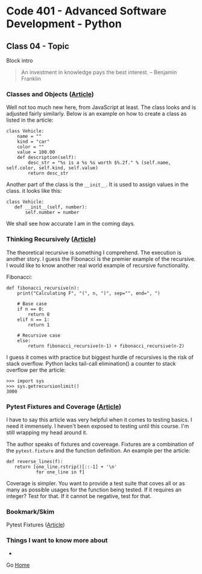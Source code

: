 # Code 401 - Advanced Software Development - Python

## Class 04 - Topic

Block intro

> An investment in knowledge pays the best interest. –  Benjamin Franklin

### Classes and Objects ([Article](https://www.learnpython.org/en/Classes_and_Objects))

Well not too much new here, from JavaScript at least. The class looks and is adjusted fairly similarly.  Below is an example on how to create a class as listed in the article:

```
class Vehicle:
    name = ""
    kind = "car"
    color = ""
    value = 100.00
    def description(self):
        desc_str = "%s is a %s %s worth $%.2f." % (self.name, self.color, self.kind, self.value)
        return desc_str
```

Another part of the class is the ```__init__```. It is used to assign values in the class. it looks like this:

```
class Vehicle:
   def __init__(self, number):
       self.number = number
```

We shall see how accurate I am in the coming days.

### Thinking Recursively ([Article](https://realpython.com/python-thinking-recursively/))

The theoretical recursive is something I comprehend. The execution is another story. I guess the Fibonacci is the premier example of the recursive. I would like to know another real world example of recursive functionality.

Fibonacci:
```
def fibonacci_recursive(n):
    print("Calculating F", "(", n, ")", sep="", end=", ")

    # Base case
    if n == 0:
        return 0
    elif n == 1:
        return 1

    # Recursive case
    else:
        return fibonacci_recursive(n-1) + fibonacci_recursive(n-2)
```

I guess it comes with practice but biggest hurdle of recursives is the risk of stack overflow. Python lacks tail-call elimination() a counter to stack overflow per the article:
```
>>> import sys
>>> sys.getrecursionlimit()
3000
```

### Pytest Fixtures and Coverage ([Article](https://www.linuxjournal.com/content/python-testing-pytest-fixtures-and-coverage))

I have to say this article was very helpful when it comes to testing basics. I need it immensely. I heven't been exposed to testing until this course. I'm still wrapping my head around it. 

The author speaks of fixtures and covereage. Fixtures are a combination of the ```pytest.fixture``` and the function definition.  An example per the article:

```
def reverse_lines(f):
   return [one_line.rstrip()[::-1] + '\n'
           for one_line in f]

```

Coverage is simpler. You want to provide a test suite that coves all or as many as possible usages for the function being tested. If it requires an integer? Test for that. If it cannot be negative, test for that.

### Bookmark/Skim

Pytest Fixtures ([Article](https://docs.pytest.org/en/latest/explanation/fixtures.html))

### Things I want to know more about

* 

Go [Home](index.md)